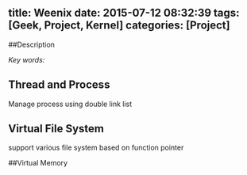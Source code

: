 title: Weenix
date: 2015-07-12 08:32:39
tags: [Geek, Project, Kernel]
categories: [Project]
---

##Description

*Key words:*

## Thread and Process

Manage process using double link list

## Virtual File System

support various file system based on function pointer

##Virtual Memory

